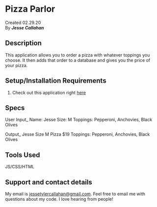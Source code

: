 # Pizza Parlor

Created 02.29.20</br>
By _**Jesse Callahan**_</br>

## Description
This application allows you to order a pizza with whatever toppings you choose. It then adds that order to a database and gives you the price of your pizza.

## Setup/Installation Requirements
1) Check out this application right [here](https://jessecallahan.github.io/pizza-parlor/)

## Specs

User Input_
Name: Jesse
Size: M
Toppings: Pepperoni, Anchovies, Black Olives

Output_
Jesse Size M Pizza $19 Toppings: Pepperoni, Anchovies, Black Olives 

## Tools Used
JS/CSS/HTML

## Support and contact details

My email is jessetylercallahan@gmail.com. Feel free to email me with questions about my code. I love hearing from people!